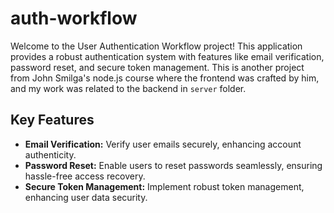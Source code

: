 # auth-workflow

Welcome to the User Authentication Workflow project! This application provides a robust authentication system with features like email verification, password reset, and secure token management. This is another project from John Smilga's node.js course where the frontend was crafted by him, and my work was related to the backend in `server` folder.

## Key Features

- **Email Verification:** Verify user emails securely, enhancing account authenticity.
- **Password Reset:** Enable users to reset passwords seamlessly, ensuring hassle-free access recovery.
- **Secure Token Management:** Implement robust token management, enhancing user data security.
